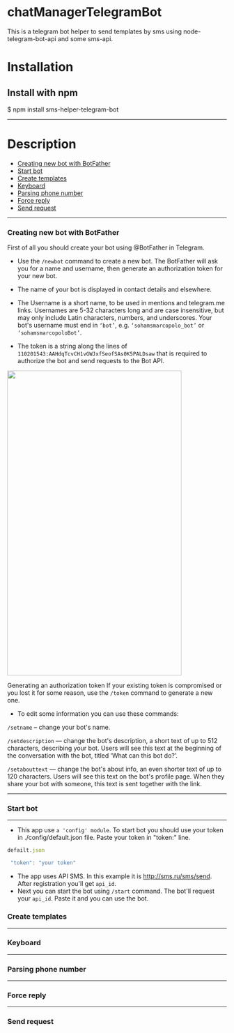 # chatManagerTelegramBot
This is a telegram bot helper to send templates by sms using node-telegram-bot-api  and some sms-api.

#  **Installation**

##  Install with npm

$ npm install sms-helper-telegram-bot
***
#  **Description**

* [Creating new bot with BotFather](#Creating+new+bot+with+BotFather)
* [Start bot](#Start+bot)
* [Create templates](#Create+templates)
* [Keyboard](#Keyboard)
* [Parsing phone number](#Parsing+phone+number)
* [Force reply](#Force+reply)
* [Send request](#Send+request)
***
<a name="Creating+new+bot+with+BotFather"></a>
### Creating new bot with BotFather
First of all you should create your bot using @BotFather in Telegram.

- Use the <code>/newbot</code> command to create a new bot. The BotFather will ask you for a name and username, then generate an authorization token for your new bot.

- The name of your bot is displayed in contact details and elsewhere.

- The Username is a short name, to be used in mentions and telegram.me links. Usernames are 5-32 characters long and are case insensitive, but may only include Latin characters, numbers, and underscores. Your bot's username must end in <code>‘bot’</code>, e.g. <code>‘sohamsmarcopolo_bot’</code> or <code>‘sohamsmarcopoloBot’</code>.

- The token is a string along the lines of <code>110201543:AAHdqTcvCH1vGWJxfSeofSAs0K5PALDsaw</code> that is required to authorize the bot and send requests to the Bot API.

<img src="https://github.com/vito2005/chatManagerTelegramBot/blob/master/img/sc-2-55935622ad2333ca6b762fcf19ee8d7f-bd193.jpg" height="700" width = "400">

Generating an authorization token
If your existing token is compromised or you lost it for some reason, use the <code>/token</code> command to generate a new one.

- To edit some information you can use these commands:

<code>/setname</code> – change your bot's name.

<code>/setdescription</code> — change the bot's description, a short text of up to 512 characters, describing your bot. Users will see this text at the beginning of the conversation with the bot, titled ‘What can this bot do?’.

<code>/setabouttext</code> — change the bot's about info, an even shorter text of up to 120 characters. Users will see this text on the bot's profile page. When they share your bot with someone, this text is sent together with the link.

***
<a name="Start+bot"></a>
### Start bot
***
- This app use <code>a 'config' module</code>.
To start bot you should use your token in ./config/default.json file. Paste your token in "token:" line.
````js
defailt.json

 "token": "your token"
````
- The app uses API SMS. In this example it is http://sms.ru/sms/send. After registration you'll get <code>api_id</code>.
- Next you can start the bot using <code>/start</code> command. The bot'll request your <code>api_id</code>.
Paste it and you can use the bot.


<a name="Create+templates"></a>
### Create templates
***
<a name="Keyboard"></a>
### Keyboard
***
<a name="Parsing+phone+number"></a>
### Parsing phone number
***
<a name="Force+reply"></a>
### Force reply
***
<a name="Send+request"></a>
### Send request





